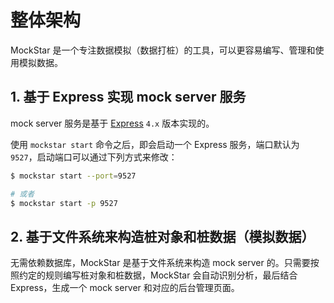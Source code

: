 # 整体架构

MockStar 是一个专注数据模拟（数据打桩）的工具，可以更容易编写、管理和使用模拟数据。

## 1. 基于 Express 实现 mock server 服务

mock server 服务是基于 [Express](http://expressjs.com) `4.x` 版本实现的。

使用 `mockstar start` 命令之后，即会启动一个 Express 服务，端口默认为 `9527`，启动端口可以通过下列方式来修改：
 
 ```bash
 $ mockstar start --port=9527
 
 # 或者
 $ mockstar start -p 9527
 ```

## 2. 基于文件系统来构造桩对象和桩数据（模拟数据）

无需依赖数据库，MockStar 是基于文件系统来构造 mock server 的。只需要按照约定的规则编写桩对象和桩数据，MockStar 会自动识别分析，最后结合 Express，生成一个 mock server 和对应的后台管理页面。

